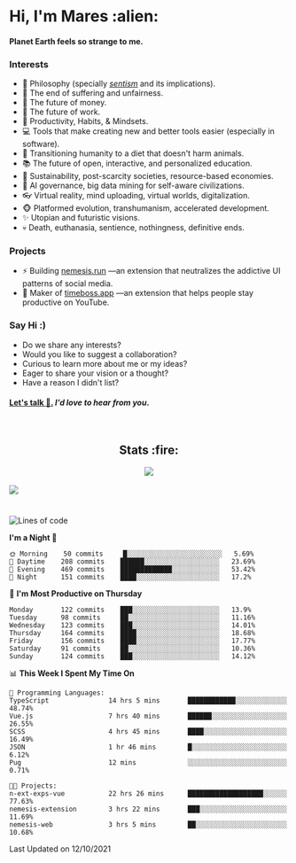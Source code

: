 <h1>Hi, I'm Mares :alien:</h1>

#### Planet Earth feels so strange to me.

### **Interests**

- 🌊 Philosophy (specially [_sentism_][sentismmedium] and its implications).
- 🎯 The end of suffering and unfairness.
- 💸 The future of money.
- 💼 The future of work.
- 🧠 Productivity, Habits, & Mindsets.
- 💻 Tools that make creating new and better tools easier (especially in software).
- 🥗 Transitioning humanity to a diet that doesn't harm animals.
- 📚 The future of open, interactive, and personalized education.
- 🌱 Sustainability, post-scarcity societies, resource-based economies.
- 🤖 AI governance, big data mining for self-aware civilizations.
- 👓 Virtual reality, mind uploading, virtual worlds, digitalization.
- 🐵 Platformed evolution, transhumanism, accelerated development.
- ✨ Utopian and futuristic visions.
- 💀 Death, euthanasia, sentience, nothingness, definitive ends.


### **Projects**

- ⚡ Building [nemesis.run](https://nemesis.run) —an extension that neutralizes the addictive UI patterns of social media.
- 💎 Maker of [timeboss.app](https://timeboss.app) —an extension that helps people stay productive on YouTube.


### **Say Hi :)**

- Do we share any interests?
- Would you like to suggest a collaboration?
- Curious to learn more about me or my ideas?
- Eager to share your vision or a thought?
- Have a reason I didn't list?

#### [Let's talk :wave:.](mailto:mareszhar@gmail.com) _I'd love to hear from you_.

[sentismmedium]: https://medium.com/@mareszhar/born-a-prisoner-a-reflection-about-life-its-struggles-and-a-plan-to-escape-d8566ce9b026

<br>

<h2 align="center">Stats :fire:</h2>

<div align="center">
  <img src="https://github-readme-streak-stats.herokuapp.com?user=mareszhar&theme=black-ice&hide_border=true&stroke=FFFFFF15&ring=DF8FFE&fire=DF8FFE&currStreakLabel=DF8FFE&background=1A232A&currStreakNum=86FFAB">
</div>

<!-- Add or remove this: &dates=B1AAB3FF at the end of the streak stats URL if they get bugged and aren't updating -->

<br>

<img src="https://activity-graph.herokuapp.com/graph?username=mareszhar&theme=nord&bg_color=00000000&color=979797&line=DF8FFE&point=00000000&area=true&hide_border=true">

<br>

<h1></h1>

<!--START_SECTION:waka-->
![Lines of code](https://img.shields.io/badge/From%20Hello%20World%20I%27ve%20Written-156920%20lines%20of%20code-blue)

**I'm a Night 🦉** 

```text
🌞 Morning    50 commits     █░░░░░░░░░░░░░░░░░░░░░░░░   5.69% 
🌆 Daytime    208 commits    ██████░░░░░░░░░░░░░░░░░░░   23.69% 
🌃 Evening    469 commits    █████████████░░░░░░░░░░░░   53.42% 
🌙 Night      151 commits    ████░░░░░░░░░░░░░░░░░░░░░   17.2%

```
📅 **I'm Most Productive on Thursday** 

```text
Monday       122 commits    ███░░░░░░░░░░░░░░░░░░░░░░   13.9% 
Tuesday      98 commits     ██░░░░░░░░░░░░░░░░░░░░░░░   11.16% 
Wednesday    123 commits    ███░░░░░░░░░░░░░░░░░░░░░░   14.01% 
Thursday     164 commits    ████░░░░░░░░░░░░░░░░░░░░░   18.68% 
Friday       156 commits    ████░░░░░░░░░░░░░░░░░░░░░   17.77% 
Saturday     91 commits     ██░░░░░░░░░░░░░░░░░░░░░░░   10.36% 
Sunday       124 commits    ███░░░░░░░░░░░░░░░░░░░░░░   14.12%

```


📊 **This Week I Spent My Time On** 

```text
💬 Programming Languages: 
TypeScript               14 hrs 5 mins       ████████████░░░░░░░░░░░░░   48.74% 
Vue.js                   7 hrs 40 mins       ██████░░░░░░░░░░░░░░░░░░░   26.55% 
SCSS                     4 hrs 45 mins       ████░░░░░░░░░░░░░░░░░░░░░   16.49% 
JSON                     1 hr 46 mins        █░░░░░░░░░░░░░░░░░░░░░░░░   6.12% 
Pug                      12 mins             ░░░░░░░░░░░░░░░░░░░░░░░░░   0.71%

🐱‍💻 Projects: 
n-ext-exps-vue           22 hrs 26 mins      ███████████████████░░░░░░   77.63% 
nemesis-extension        3 hrs 22 mins       ███░░░░░░░░░░░░░░░░░░░░░░   11.69% 
nemesis-web              3 hrs 5 mins        ██░░░░░░░░░░░░░░░░░░░░░░░   10.68%

```


 Last Updated on 12/10/2021
<!--END_SECTION:waka-->

